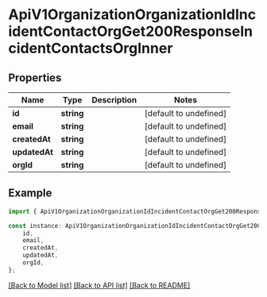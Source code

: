 # ApiV1OrganizationOrganizationIdIncidentContactOrgGet200ResponseIncidentContactsOrgInner


## Properties

Name | Type | Description | Notes
------------ | ------------- | ------------- | -------------
**id** | **string** |  | [default to undefined]
**email** | **string** |  | [default to undefined]
**createdAt** | **string** |  | [default to undefined]
**updatedAt** | **string** |  | [default to undefined]
**orgId** | **string** |  | [default to undefined]

## Example

```typescript
import { ApiV1OrganizationOrganizationIdIncidentContactOrgGet200ResponseIncidentContactsOrgInner } from './api';

const instance: ApiV1OrganizationOrganizationIdIncidentContactOrgGet200ResponseIncidentContactsOrgInner = {
    id,
    email,
    createdAt,
    updatedAt,
    orgId,
};
```

[[Back to Model list]](../README.md#documentation-for-models) [[Back to API list]](../README.md#documentation-for-api-endpoints) [[Back to README]](../README.md)
